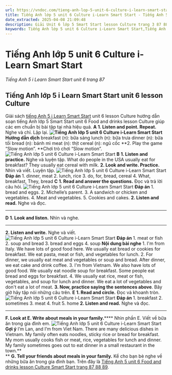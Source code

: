```yaml
---
url: https://vndoc.com/tieng-anh-lop-5-unit-6-culture-i-learn-smart-start-323302
title: Tiếng Anh lớp 5 unit 6 Culture i-Learn Smart Start - Tiếng Anh 5 i Learn Smart Start unit 6 trang 87 - VnDoc.com
date_extracted: 2025-04-08 21:09:48
description: Giải Unit 6 lớp 5 Smart Start lesson Culture trang 3 87 88 89 giúp các em học sinh chuẩn bị kiến thức trọng tâm hiệu quả.
keywords: Tiếng Anh lớp 5 unit 6 Culture i-Learn Smart Start,Tiếng Anh lớp 5 unit 6 Culture,tiếng anh lớp 5 i learn smart start unit 6 Culture,Tiếng Anh 5 i learn smart start unit 6 Culture,unit 6 lớp 5 smart start,tiếng anh 5 smart start unit 6 Culture,tiếng anh lớp 5 smart start unit 6,unit 6 Culture lớp 5,unit 6 lớp 5 Culture,Tiếng Anh lớp 5 unit 6 Culture trang 87,tiếng anh lớp 5 unit 6 food and drinks Culture,tiếng anh 5 unit 6 food and drinks Culture
---
```


# Tiếng Anh lớp 5 unit 6 Culture i-Learn Smart Start
 _Tiếng Anh 5 i Learn Smart Start unit 6 trang 87_
## Tiếng Anh lớp 5 i Learn Smart Start unit 6 lesson Culture
Giải sách [tiếng Anh 5 i Learn Smart Start](<https://vndoc.com/giai-bai-tap-i-learn-smart-start5>) unit 6 lesson Culture hướng dẫn soạn tiếng Anh lớp 5 Smart Start unit 6 Food and drinks lesson Culture giúp các em chuẩn bị bài tập tại nhà hiệu quả.
**A**
**1\. Listen and point. Repeat.** Nghe và chỉ. Lặp lại.
**![Tiếng Anh lớp 5 unit 6 Culture i-Learn Smart Start](https://i.vdoc.vn/data/image/2024/07/01/tieng-anh-lop-5-unit-6-culture-i-learn-smart-start-1.png)**
**Hướng dẫn dịch**
breakfast \(n\): bữa sáng
lunch \(n\): bữa trưa
dinner \(n\): bữa tối
bread \(n\): bánh mì
meat \(n\): thịt
cereal \(n\): ngũ cốc
**2\. Play the game “Slow motion”. **Chơi trò chơi “Slow motion”.
![Tiếng Anh lớp 5 unit 6 Culture i-Learn Smart Start](https://i.vdoc.vn/data/image/2024/07/01/tieng-anh-lop-5-unit-6-culture-i-learn-smart-start-2.png)
**B**
**1\. Listen and practice.** Nghe và luyện tập.
What do people in the USA usually eat for breakfast?
They usually eat cereal with milk.
**2\. Look and write. Practice.** Nhìn và viết. Luyện tập.
![Tiếng Anh lớp 5 unit 6 Culture i-Learn Smart Start](https://i.vdoc.vn/data/image/2024/07/01/tieng-anh-lop-5-unit-6-culture-i-learn-smart-start-3.png)
**Đáp án**
1\. dinner, meat
2\. lunch, rice
3\. do, for, bread, cereal
4\. What, breakfast, They, bread
**C**
**1\. Read and answer the questions.** Đọc và trả lời câu hỏi.
![Tiếng Anh lớp 5 unit 6 Culture i-Learn Smart Start](https://i.vdoc.vn/data/image/2024/07/01/tieng-anh-lop-5-unit-6-culture-i-learn-smart-start-4.png)
**Đáp án**
1\. bread and eggs.
2\. Michelle’s parent.
3\. A sandwich or chicken and vegetables.
4\. Meat and vegetables.
5\. Cookies and cakes.
**2\. Listen and read.** Nghe và đọc.
****
**D**
**1\. Look and listen.** Nhìn và nghe.
****
**2\. Listen and write.** Nghe và viết.
![Tiếng Anh lớp 5 unit 6 Culture i-Learn Smart Start](https://i.vdoc.vn/data/image/2024/07/01/tieng-anh-lop-5-unit-6-culture-i-learn-smart-start-5.png)
**Đáp án**
1\. meat or fish
2\. soup and bread
3\. bread and eggs
4\. soup
**Nội dung bài nghe**
1\. I'm from Italy. We have lots of good food here. We usually eat bread or cookies for breakfast. We eat pasta, meat or fish, and vegetables for lunch.
2\. For dinner, we usually eat meat and vegetables or soup and bread. After dinner, we eat cake and drink coffee.
3\. I'm from Vietnam. We also have lots of good food. We usually eat noodle soup for breakfast. Some people eat bread and eggs for breakfast.
4\. We usually eat rice, meat or fish, vegetables, and soup for lunch and dinner. We eat a lot of vegetables and don't eat a lot of meat.
**3\. Now, practice saying the sentences above**. Bây giờ hãy tập nói những câu trên.
**E**
**1\. Read and circle.** Đọc và khoanh tròn.
![Tiếng Anh lớp 5 unit 6 Culture i-Learn Smart Start](https://i.vdoc.vn/data/image/2024/07/01/tieng-anh-lop-5-unit-6-culture-i-learn-smart-start-6.png)
**Đáp án**
1\. breakfast
2\. sometimes
3\. meat
4\. fruit
5\. home
**2\. Listen and read.** Nghe và đọc.
****
**F. Look at E. Write about meals in your family.****** Nhìn phần E. Viết về bữa ăn trong gia đình em.
![Tiếng Anh lớp 5 unit 6 Culture i-Learn Smart Start](https://i.vdoc.vn/data/image/2024/07/01/tieng-anh-lop-5-unit-6-culture-i-learn-smart-start-7.png)
**Gợi ý**
I’m Lan, and I’m from Viet Nam. There are many delicious dishes in Vietnam. My family often eats noodles, sticky rice or bread for breakfast. My mom usually cooks fish or meat, rice, vegetables for lunch and dinner. My family sometimes goes out to eat dinner in a small restaurant in the town.**  
**
**G. Tell your friends about meals in your family.** Kể cho bạn bè nghe về những bữa ăn trong gia đình bạn.
Trên đây là [Tiếng Anh 5 unit 6 Food and drinks lesson Culture Smart Start trang 87 88 89](<https://vndoc.com/tieng-anh-lop-5-unit-6-culture-i-learn-smart-start-323302>).
